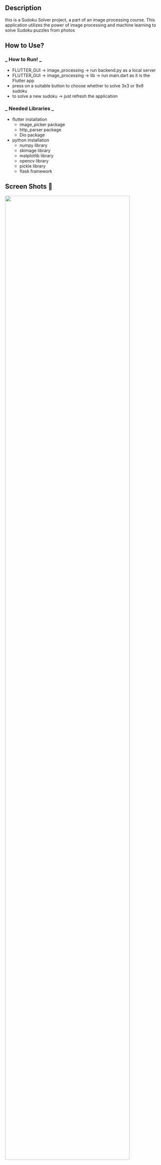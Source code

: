 ## Description

this is a Sudoku Solver project, a part of an image processing course. This application utilizes the power of image processing and machine learning to solve Sudoku puzzles from photos

## How to Use?

### _ How to Run! _

- FLUTTER_GUI &rarr; image_processing &rarr; run backend.py as a local server
- FLUTTER_GUI &rarr; image_processing &rarr; lib &rarr; run main.dart as it is the Flutter app
- press on a suitable button to choose whether to solve 3x3 or 9x9 sudoku
- to solve a new sudoku &rarr; just refresh the application

### _ Needed Libraries _

- flutter installation
  - image_picker package
  - http_parser package
  - Dio package
- python installation
  - numpy library
  - skimage library
  - matplotlib library
  - opencv library
  - pickle library
  - flask framework
 
## Screen Shots  📸
<p float="left">
  <img src="https://github.com/Sara-Gamal1/sudoku-solver/assets/110634473/2545df21-e2af-42a7-81cf-740f4e09b8ef" width="90%" />
</p>
<p float="left">
  <img src="https://github.com/Sara-Gamal1/sudoku-solver/assets/110634473/61c3f175-9a18-4579-b4a7-96629b592e83" width="45%" />
  &nbsp;&nbsp;
  <img src="https://github.com/Sara-Gamal1/sudoku-solver/assets/110634473/b3cdb1fb-942f-40ec-9bbd-82464c361133" width="45%" />
</p>
<p float="left">
  <img src="https://github.com/Sara-Gamal1/sudoku-solver/assets/110634473/80705cdd-6d75-4a3c-be0e-b76e4840feaf" width="45%" />
  &nbsp;&nbsp;
  <img src="https://github.com/Sara-Gamal1/sudoku-solver/assets/110634473/891a512e-632e-44ad-8d19-846f34b5c178" width="45%" />
</p>
<p float="left">
  <img src="https://github.com/Sara-Gamal1/sudoku-solver/assets/110634473/ca23edd0-f1de-42c5-9779-3b36dd7558b6" width="45%" />
  &nbsp;&nbsp;
  <img src="https://github.com/Sara-Gamal1/sudoku-solver/assets/110634473/40cb8e0e-b760-4c31-aa9f-5a6bbc34402f" width="45%"/>
</p>
<p float="left">
  <img src="https://github.com/Sara-Gamal1/sudoku-solver/assets/110634473/5ab01368-5d4f-4179-9a9a-701fc3ede515" width="45%" />
  &nbsp;&nbsp;
  <img src="https://github.com/Sara-Gamal1/sudoku-solver/assets/110634473/64746420-70dc-4b1b-a51f-1ee6f43be592" width="45%"/>
</p>


## Contributors
<table  align='center'> 
<tr>
    <td align="center">
        <a href="https://github.com/Menna-Ahmed7">
            <img src="https://avatars.githubusercontent.com/u/110634473?v=4" width="100;"alt="Menna-Ahmed7"/>
            <br />
            <sub><b>Menna</b></sub>
        </a>
    </td>
    <td align="center">
        <a href="https://github.com/EmanElbedwihy">
            <img src="https://avatars.githubusercontent.com/u/120182209?v=4" width="100;" alt="EmanElbedwihy"/>
            <br />
            <sub><b>Eman</b></sub>
        </a>
    </td>
        <td align="center">
        <a href="https://github.com/nesma-shafie">
            <img src="https://avatars.githubusercontent.com/u/120175134?v=4" width="100;" alt="nesma-shafie"/>
            <br />
            <sub><b>Nesma</b></sub>
        </a>
    </td>
    <td align="center">
        <a href="https://github.com/Sara-Gamal1">
            <img src="https://avatars.githubusercontent.com/u/106556638?v=4" width="100;" alt="Sara-Gamal1"/>
            <br />
            <sub><b>Sara</b></sub>
        </a>
    </td></tr>
</table>


